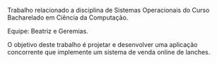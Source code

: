 Trabalho relacionado a disciplina de Sistemas Operacionais do Curso Bacharelado em Ciência da Computação.

Equipe: Beatriz e Geremias.

O objetivo deste trabalho é projetar e desenvolver uma aplicação concorrente que implemente um sistema de venda online de lanches.
